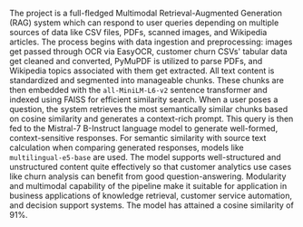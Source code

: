 The project is a full-fledged Multimodal Retrieval-Augmented Generation (RAG) system which can respond to user queries depending on multiple sources of data like CSV files, PDFs, scanned images, and Wikipedia articles. The process begins with data ingestion and preprocessing: images get passed through OCR via EasyOCR, customer churn CSVs' tabular data get cleaned and converted, PyMuPDF is utilized to parse PDFs, and Wikipedia topics associated with them get extracted. All text content is standardized and segmented into manageable chunks. These chunks are then embedded with the `all-MiniLM-L6-v2` sentence transformer and indexed using FAISS for efficient similarity search. When a user poses a question, the system retrieves the most semantically similar chunks based on cosine similarity and generates a context-rich prompt.
This query is then fed to the Mistral-7 B-Instruct language model to generate well-formed, context-sensitive responses. For semantic similarity with source text calculation when comparing generated responses, models like `multilingual-e5-base` are used. The model supports well-structured and unstructured content quite effectively so that customer analytics use cases like churn analysis can benefit from good question-answering. Modularity and multimodal capability of the pipeline make it suitable for application in business applications of knowledge retrieval, customer service automation, and decision support systems. The model has attained a cosine similarity of 91%. 
